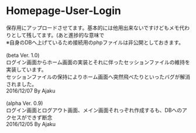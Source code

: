 # Homepage-User-Login

保存用にアップロードさせてます。基本的には他用出来ないですけどもメモ代わりとして残してます。(あと進捗的な意味で <br>
※自身のDBへ上げているため接続用のphpファイルは非公開としておきます。<br>
<br>
(beta Ver. 1.0)<br>
ログイン画面からホーム画面の実装とそれに伴ったセッションファイルの維持を実装しています。<br>
セッションファイルの保持によりホーム画面へ突然飛べたりといったバグが解消されました。<br>
2016/12/07 By Ajaku<br>
<br>
(alpha Ver. 0.9)<br>
ログイン画面とログアウト画面、メイン画面それっぞれ作成するも、DBへのアクセスができず断念<br>
2016/12/05 By Ajaku<br>
